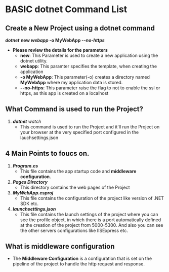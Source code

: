 # BASIC dotnet Command List

## Create a New Project using a dotnet command
***dotnet*** **new _webapp_ -o MyWebApp _--no-https_** 
- **Please review the details for the parameters**
	- **new**: This Parameter is used to create a new application using the dotnet utility.
	- **webapp**: This paramter specifies the template, when creating the application
	- **-o MyWebApp**: This parameter(-o) creates a directory named __MyWebApp__ where my application data is stored.
	- **--no-https**: This parameter raise the flag to not to enable the ssl or https, as this app is created on a localhost

## What Command is used to run the Project?
1. ***dotnet*** *watch*
   - This command is used to run the Project and it'll run the Project on your browser at the very specified port configured in the lauchsettings.json

## 4 Main Points to foucs on.
1. ***Program.cs***
   - This file contains the app startup code and **middleware configuration**.
2. ***Pages Directory***
   - This directory contains the web pages of the Project
3. ***MyWebApp.csproj***
   - This file contains the configuration of the project like version of .NET SDK etc.
4. ***launchsettings.json***
   - This file contains the launch settings of the project where you can see the profile object, in which there is a port automatically defined at the creation of the project from 5000-5300. And also you can see the other servers configurations like IISExpress etc. 

## What is middleware configuration
   - The **Middleware Configuration** is a configuration that is set on the pipeline of the project to handle the http request and response.    
